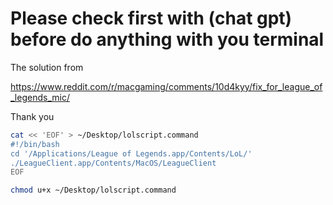 # Please check first with (chat gpt) before do anything with you terminal

The solution from 

https://www.reddit.com/r/macgaming/comments/10d4kyy/fix_for_league_of_legends_mic/

Thank you

```sh
cat << 'EOF' > ~/Desktop/lolscript.command
#!/bin/bash
cd '/Applications/League of Legends.app/Contents/LoL/'
./LeagueClient.app/Contents/MacOS/LeagueClient
EOF

chmod u+x ~/Desktop/lolscript.command
```
